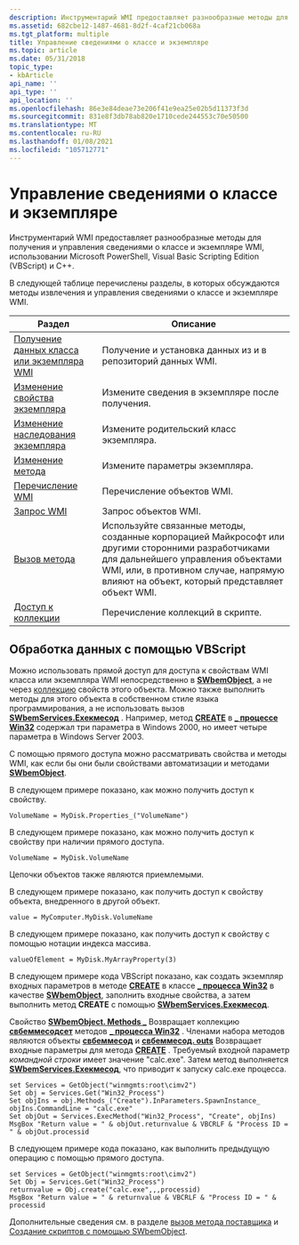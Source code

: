 ```yaml
---
description: Инструментарий WMI предоставляет разнообразные методы для получения и управления сведениями о классе и экземпляре WMI, использовании Microsoft PowerShell, Visual&\# 160; Basic Scripting Edition (VBScript) и C++.
ms.assetid: 682cbe12-1487-4681-8d2f-4caf21cb068a
ms.tgt_platform: multiple
title: Управление сведениями о классе и экземпляре
ms.topic: article
ms.date: 05/31/2018
topic_type:
- kbArticle
api_name: ''
api_type: ''
api_location: ''
ms.openlocfilehash: 86e3e84deae73e206f41e9ea25e02b5d11373f3d
ms.sourcegitcommit: 831e8f3db78ab820e1710cede244553c70e50500
ms.translationtype: MT
ms.contentlocale: ru-RU
ms.lasthandoff: 01/08/2021
ms.locfileid: "105712771"
---
```

# <a name="manipulating-class-and-instance-information"></a>Управление сведениями о классе и экземпляре

Инструментарий WMI предоставляет разнообразные методы для получения и управления сведениями о классе и экземпляре WMI, использовании Microsoft PowerShell, Visual Basic Scripting Edition (VBScript) и C++.

В следующей таблице перечислены разделы, в которых обсуждаются методы извлечения и управления сведениями о классе и экземпляре WMI.



| Раздел                                                                                  | Описание                                                                                                                                                                       |
|----------------------------------------------------------------------------------------|-----------------------------------------------------------------------------------------------------------------------------------------------------------------------------------|
| [Получение данных класса или экземпляра WMI](retrieving-class-or-instance-data.md)         | Получение и установка данных из и в репозиторий данных WMI.                                                                                                                 |
| [Изменение свойства экземпляра](modifying-an-instance-property.md)                   | Измените сведения в экземпляре после получения.                                                                                                                     |
| [Изменение наследования экземпляра](changing-the-inheritance-of-an-instance.md) | Измените родительский класс экземпляра.                                                                                                                                           |
| [Изменение метода](modifying-a-method.md)                                           | Измените параметры экземпляра.                                                                                                                                             |
| [Перечисление WMI](enumerating-wmi.md)                                                 | Перечисление объектов WMI.                                                                                                                                                            |
| [Запрос WMI](querying-wmi.md)                                                       | Запрос объектов WMI.                                                                                                                                                                |
| [Вызов метода](calling-a-method.md)                                               | Используйте связанные методы, созданные корпорацией Майкрософт или другими сторонними разработчиками для дальнейшего управления объектами WMI, или, в противном случае, напрямую влияют на объект, который представляет объект WMI. |
| [Доступ к коллекции](accessing-a-collection.md)                                   | Перечисление коллекций в скрипте.                                                                                                                                                  |



 

## <a name="manipulating-data-using-vbscript"></a>Обработка данных с помощью VBScript

Можно использовать прямой доступ для доступа к свойствам WMI класса или экземпляра WMI непосредственно в [**SWbemObject**](swbemobject.md), а не через [коллекцию](accessing-a-collection.md) свойств этого объекта. Можно также выполнить методы для этого объекта в собственном стиле языка программирования, а не использовать вызов [**SWbemServices.Exeкмесод**](swbemservices-execmethod.md) . Например, метод [**CREATE**](/windows/desktop/CIMWin32Prov/create-method-in-class-win32-process) в [**\_ процессе Win32**](/windows/desktop/CIMWin32Prov/win32-process) содержал три параметра в Windows 2000, но имеет четыре параметра в Windows Server 2003.

С помощью прямого доступа можно рассматривать свойства и методы WMI, как если бы они были свойствами автоматизации и методами [**SWbemObject**](swbemobject.md).

В следующем примере показано, как можно получить доступ к свойству.


```VB
VolumeName = MyDisk.Properties_("VolumeName")
```



В следующем примере показано, как можно получить доступ к свойству при наличии прямого доступа.


```VB
VolumeName = MyDisk.VolumeName
```



Цепочки объектов также являются приемлемыми.

В следующем примере показано, как получить доступ к свойству объекта, внедренного в другой объект.


```VB
value = MyComputer.MyDisk.VolumeName
```



В следующем примере показано, как получить доступ к свойству с помощью нотации индекса массива.


```VB
valueOfElement = MyDisk.MyArrayProperty(3)
```



В следующем примере кода VBScript показано, как создать экземпляр входных параметров в методе [**CREATE**](/windows/desktop/CIMWin32Prov/create-method-in-class-win32-process) в классе [**\_ процесса Win32**](/windows/desktop/CIMWin32Prov/win32-process) в качестве [**SWbemObject**](swbemobject.md), заполнить входные свойства, а затем выполнить метод **CREATE** с помощью [**SWbemServices.Exeкмесод**](swbemservices-execmethod.md).

Свойство [**SWbemObject. Methods \_**](swbemobject-methods-.md) Возвращает коллекцию [**свбеммесодсет**](swbemmethodset.md) методов [**\_ процесса Win32**](/windows/desktop/CIMWin32Prov/win32-process) . Членами набора методов являются объекты [**свбеммесод**](swbemmethod.md) и [**свбеммесод. outs**](swbemmethod-inparameters.md) Возвращает входные параметры для метода [**CREATE**](/windows/desktop/CIMWin32Prov/create-method-in-class-win32-process) . Требуемый входной параметр *командной строки* имеет значение "calc.exe". Затем метод выполняется [**SWbemServices.Exeкмесод**](swbemservices-execmethod.md), что приводит к запуску calc.exe процесса.


```VB
set Services = GetObject("winmgmts:root\cimv2")
Set obj = Services.Get("Win32_Process")
Set objIns = obj.Methods_("Create").InParameters.SpawnInstance_
objIns.CommandLine = "calc.exe"
Set objOut = Services.ExecMethod("Win32_Process", "Create", objIns)
MsgBox "Return value = " & objOut.returnvalue & VBCRLF & "Process ID = " & objOut.processid
```



В следующем примере кода показано, как выполнить предыдущую операцию с помощью прямого доступа.


```VB
set Services = GetObject("winmgmts:root\cimv2")
Set Obj = Services.Get("Win32_Process")
returnvalue = Obj.create("calc.exe",,,processid)
MsgBox "Return value = " & returnvalue & VBCRLF & "Process ID = " & processid
```



Дополнительные сведения см. в разделе [вызов метода поставщика](calling-a-provider-method.md) и [Создание скриптов с помощью SWbemObject](scripting-with-swbemobject.md).

 

 
